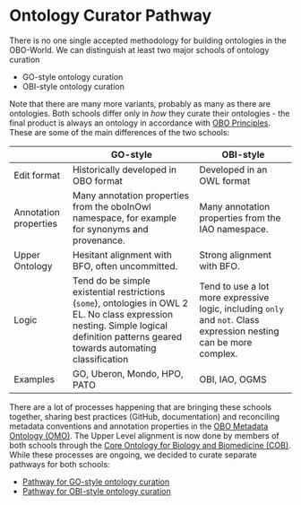 # Ontology Curator Pathway

There is no one single accepted methodology for building ontologies in the OBO-World. We can distinguish at least two major schools of ontology curation

- GO-style ontology curation
- OBI-style ontology curation

Note that there are many more variants, probably as many as there are ontologies. Both schools differ only in _how_ they curate their ontologies - the final product is always an ontology in accordance with [OBO Principles](http://dashboard.obofoundry.org/). These are some of the main differences of the two schools:

| | GO-style | OBI-style |
| ----- | -------- | --------- |
| Edit format |  Historically developed in OBO format | Developed in an OWL format |
| Annotation properties | Many annotation properties from the oboInOwl namespace, for example for synonyms and provenance. | Many annotation properties from the IAO namespace. |
| Upper Ontology | Hesitant alignment with BFO, often uncommitted. | Strong alignment with BFO. |
| Logic | Tend do be simple existential restrictions (`some`), ontologies in OWL 2 EL. No class expression nesting. Simple logical definition patterns geared towards automating classification | Tend to use a lot more expressive logic, including `only` and `not`. Class expression nesting can be more complex. |
| Examples | GO, Uberon, Mondo, HPO, PATO | OBI, IAO, OGMS |

There are a lot of processes happening that are bringing these schools together, sharing best practices (GitHub, documentation) and reconciling metadata conventions and annotation properties in the [OBO Metadata Ontology (OMO)](https://github.com/information-artifact-ontology/ontology-metadata/). The Upper Level alignment is now done by members of both schools through the [Core Ontology for Biology and Biomedicine (COB)](https://github.com/OBOFoundry/COB). While these processes are ongoing, we decided to curate separate pathways for both schools:

- [Pathway for GO-style ontology curation](ontology-curator-go-style.md)
- [Pathway for OBI-style ontology curation](ontology-curator-obi-style.md)

